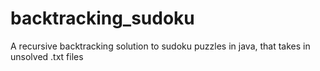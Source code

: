 # backtracking_sudoku

A recursive backtracking solution to sudoku puzzles in java, that takes in unsolved .txt files
